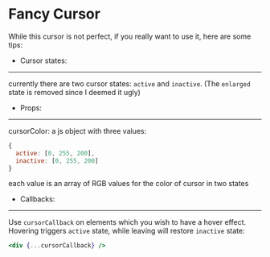 Fancy Cursor
==============================================

While this cursor is not perfect, if you really want to use it, here are some tips:

* Cursor states:
-----------------
currently there are two cursor states: `active` and `inactive`. (The `enlarged` state is removed since I deemed it ugly)

* Props:
-----------------
cursorColor: a js object with three values:
```javascript
{
  active: [0, 255, 200],
  inactive: [0, 255, 200]
}
```
each value is an array of RGB values for the color of cursor in two states

* Callbacks:
-----------------
Use `cursorCallback` on elements which you wish to have a hover effect. Hovering triggers `active` state, while leaving will restore `inactive` state:
```jsx
<div {...cursorCallback} />
```
